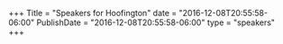 +++
Title = "Speakers for Hoofington"
date = "2016-12-08T20:55:58-06:00"
PublishDate = "2016-12-08T20:55:58-06:00"
type = "speakers"
+++
